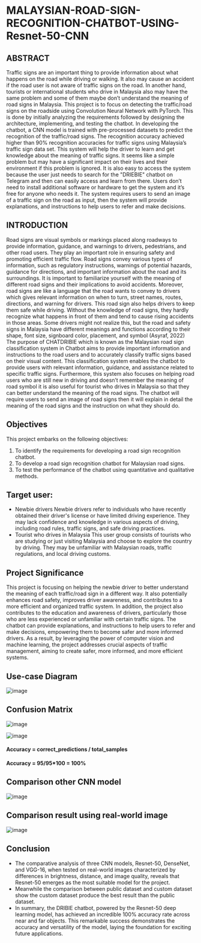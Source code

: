 # MALAYSIAN-ROAD-SIGN-RECOGNITION-CHATBOT-USING-Resnet-50-CNN

## ABSTRACT
Traffic signs are an important thing to provide information about what happens on the road while driving or walking. It also may cause an accident if the road user is not aware of traffic signs on the road. In another hand, tourists or international students who drive in Malaysia also may have the same problem and some of them maybe don’t understand the meaning of road signs in Malaysia. This project is to focus on detecting the traffic/road signs on the roadside using Convolution Neural Network with PyTorch. This is done by initially analyzing the requirements followed by designing the architecture, implementing, and testing the chatbot. In developing the chatbot, a CNN model is trained with pre-processed datasets to predict the recognition of the traffic/road signs. The recognition accuracy achieved higher than 90% recognition accuracies for traffic signs using Malaysia’s traffic sign data set. This system will help the driver to learn and get knowledge about the meaning of traffic signs. It seems like a simple problem but may have a significant impact on their lives and their environment if this problem is ignored. It is also easy to access the system because the user just needs to search for the "DRIEBIE" chatbot on Telegram and then can easily access and learn from there. Users don’t need to install additional software or hardware to get the system and it’s free for anyone who needs it. The system requires users to send an image of a traffic sign on the road as input, then the system will provide explanations, and instructions to help users to refer and make decisions.

## INTRODUCTION
Road signs are visual symbols or markings placed along roadways to provide information, guidance, and warnings to drivers, pedestrians, and other road users. They play an important role in ensuring safety and promoting efficient traffic flow. Road signs convey various types of information, such as regulatory instructions, warnings of potential hazards, guidance for directions, and important information about the road and its surroundings. It is important to familiarize yourself with the meaning of different road signs and their implications to avoid accidents. Moreover, road signs are like a language that the road wants to convey to drivers which gives relevant information on when to turn, street names, routes, directions, and warning for drivers. This road sign also helps drivers to keep them safe while driving. Without the knowledge of road signs, they hardly recognize what happens in front of them and tend to cause rising accidents in those areas. Some drivers might not realize this, but the road and safety signs in Malaysia have different meanings and functions according to their shape, font size, signboard color, placement, and symbol (Asyraf, 2022) The purpose of CHATDRIBIE which is known as the Malaysian road sign classification system in Chatbot aims to provide important information and instructions to the road users and to accurately classify traffic signs based on their visual content. This classification system enables the chatbot to provide users with relevant information, guidance, and assistance related to specific traffic signs. Furthermore, this system also focuses on helping road users who are still new in driving and doesn’t remember the meaning of road symbol it is also useful for tourist who drives in Malaysia so that they can better understand the meaning of the road signs. The chatbot will require users to send an image of road signs then it will explain in detail the meaning of the road signs and the instruction on what they should do.


## Objectives
This project embarks on the following objectives:
1. To identify the requirements for developing a road sign recognition chatbot.
2. To develop a road sign recognition chatbot for Malaysian road signs.
3. To test the performance of the chatbot using quantitative and qualitative methods.

## Target user:
- Newbie drivers
Newbie drivers refer to individuals who have recently obtained their 
driver's license or have limited driving experience. They may lack confidence and knowledge in various aspects of driving, including road rules, traffic signs, and 
 safe driving practices.
- Tourist who drives in Malaysia
This user group consists of tourists who are studying or just visiting Malaysia and choose to explore the country by driving. They may be unfamiliar with Malaysian roads, traffic regulations, and local driving customs.


## Project Significance
This project is focusing on helping the newbie driver to better understand the meaning of each traffic/road sign in a different way. It also potentially enhances road safety, improves driver awareness, and contributes to a more efficient and organized traffic system. In addition, the project also contributes to the education and awareness of drivers, particularly those who are less experienced or unfamiliar with certain traffic signs. The chatbot can provide explanations, and instructions to help users to refer and make decisions, empowering them to become safer and more informed drivers. As a result, by leveraging the power of computer vision and machine learning, the project addresses crucial aspects of traffic management, aiming to create safer, more informed, and more efficient systems.


## Use-case Diagram
![image](https://github.com/Azieyati/Malaysia-Traffic-sign-Classification-Chatbot-using-Resnet-50-CNN/assets/156404474/dbf3c261-596d-4205-9b30-e3bf0eb3df23)

## Confusion Matrix

![image](https://github.com/Azieyati/Malaysia-Traffic-sign-Classification-Chatbot-using-Resnet-50-CNN/assets/156404474/4454e4b9-d0db-4da6-bf48-9f8a8c7b5f52)


![image](https://github.com/Azieyati/Malaysia-Traffic-sign-Classification-Chatbot-using-Resnet-50-CNN/assets/156404474/a2f4466f-1daa-4a3b-833d-c04ba4d3836e)

#### Accuracy = correct_predictions / total_samples
#### Accuracy = 95/95*100 = 100%


## Comparison other CNN model
![image](https://github.com/Azieyati/Malaysia-Traffic-sign-Classification-Chatbot-using-Resnet-50-CNN/assets/156404474/bbb1fcae-195a-432f-8346-7e3f412d8f65)


## Comparison result using real-world image

![image](https://github.com/Azieyati/Malaysia-Traffic-sign-Classification-Chatbot-using-Resnet-50-CNN/assets/156404474/c6d3c6e8-9e52-49db-8bb1-fc473474d391)

## Conclusion
- The comparative analysis of three CNN models, Resnet-50, DenseNet, and VGG-16, when tested on real-world images characterized by differences in brightness, distance, and image quality, reveals that Resnet-50 emerges as the most suitable model for the project. 
- Meanwhile the comparison between public dataset and custom dataset show the custom dataset produce the best result than the public dataset.
- In summary, the DRIBIE chatbot, powered by the Resnet-50 deep learning model, has achieved an incredible 100% accuracy rate across near and far objects. This remarkable success demonstrates the accuracy and versatility of the model, laying the foundation for exciting future applications.

